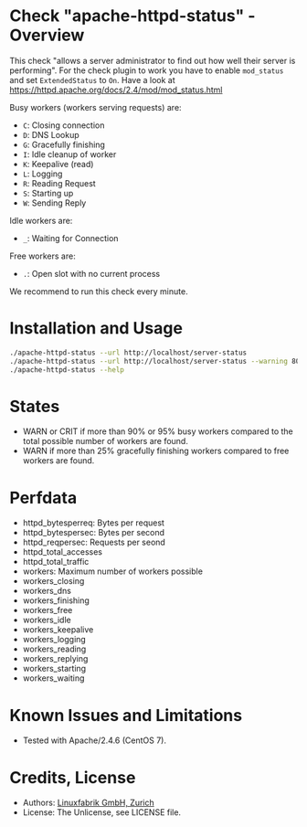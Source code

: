 # Check "apache-httpd-status" - Overview

This check "allows a server administrator to find out how well their server is performing". For the check plugin to work you have to enable `mod_status` and set `ExtendedStatus` to `On`. Have a look at https://httpd.apache.org/docs/2.4/mod/mod_status.html

Busy workers (workers serving requests) are:
* `C`: Closing connection
* `D`: DNS Lookup
* `G`: Gracefully finishing
* `I`: Idle cleanup of worker
* `K`: Keepalive (read)
* `L`: Logging
* `R`: Reading Request
* `S`: Starting up
* `W`: Sending Reply

Idle workers are:
* `_`: Waiting for Connection

Free workers are:
* `.`: Open slot with no current process

We recommend to run this check every minute.


# Installation and Usage

```bash
./apache-httpd-status --url http://localhost/server-status
./apache-httpd-status --url http://localhost/server-status --warning 80 --critical 90
./apache-httpd-status --help
```

# States

* WARN or CRIT if more than 90% or 95% busy workers compared to the total possible number of workers are found.
* WARN if more than 25% gracefully finishing workers compared to free workers are found.


# Perfdata

* httpd_bytesperreq: Bytes per request
* httpd_bytespersec: Bytes per second
* httpd_reqpersec: Requests per seond
* httpd_total_accesses
* httpd_total_traffic
* workers: Maximum number of workers possible
* workers_closing
* workers_dns
* workers_finishing
* workers_free
* workers_idle
* workers_keepalive
* workers_logging
* workers_reading
* workers_replying
* workers_starting
* workers_waiting


# Known Issues and Limitations

* Tested with Apache/2.4.6 (CentOS 7).


# Credits, License

* Authors: [Linuxfabrik GmbH, Zurich](https://www.linuxfabrik.ch)
* License: The Unlicense, see LICENSE file.

